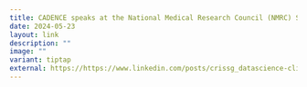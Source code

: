 ```yaml
---
title: CADENCE speaks at the National Medical Research Council (NMRC) Symposium
date: 2024-05-23
layout: link
description: ""
image: ""
variant: tiptap
external: https://https://www.linkedin.com/posts/crissg_datascience-clinicaltrials-digitalhealth-activity-7199703835479580674-7aKG?utm_source=share&utm_medium=member_desktop
---
```

